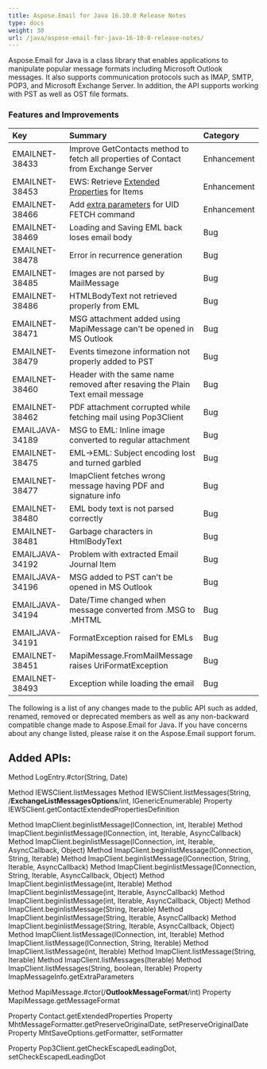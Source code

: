 ```yaml
---
title: Aspose.Email for Java 16.10.0 Release Notes
type: docs
weight: 30
url: /java/aspose-email-for-java-16-10-0-release-notes/
---
```


Aspose.Email for Java is a class library that enables applications to manipulate popular message formats including Microsoft Outlook messages. It also supports communication protocols such as IMAP, SMTP, POP3, and Microsoft Exchange Server. In addition, the API supports working with PST as well as OST file formats.
### **Features and Improvements**

|**Key** |**Summary** |**Category** |
| :- | :- | :- |
|EMAILNET-38433 |Improve GetContacts method to fetch all properties of Contact from Exchange Server |Enhancement |
|EMAILNET-38453 |EWS: Retrieve [Extended Properties](http://www.aspose.com/docs/display/emailjava/List+Messages+on+Exchange+Server) for Items |Enhancement |
|EMAILNET-38466 |Add [extra parameters](http://www.aspose.com/docs/display/emailjava/Fetching+Messages+and+Saving+to+Disc#FetchingMessagesandSavingtoDisc-RetrieveExtraParametersasSummaryInformation) for UID FETCH command |Enhancement |
|EMAILNET-38469 |Loading and Saving EML back loses email body |Bug |
|EMAILNET-38478 |Error in recurrence generation |Bug |
|EMAILNET-38485 |Images are not parsed by MailMessage |Bug |
|EMAILNET-38486 |HTMLBodyText not retrieved properly from EML |Bug |
|EMAILNET-38471 |MSG attachment added using MapiMessage can't be opened in MS Outlook |Bug |
|EMAILNET-38479 |Events timezone information not properly added to PST |Bug |
|EMAILNET-38460 |Header with the same name removed after resaving the Plain Text email message |Bug |
|EMAILNET-38462 |PDF attachment corrupted while fetching mail using Pop3Client |Bug |
|EMAILJAVA-34189 |MSG to EML: Inline image converted to regular attachment |Bug |
|EMAILNET-38475 |EML->EML: Subject encoding lost and turned garbled |Bug |
|EMAILNET-38477 |ImapClient fetches wrong message having PDF and signature info |Bug |
|EMAILNET-38480 |EML body text is not parsed correctly |Bug |
|EMAILNET-38481 |Garbage characters in HtmlBodyText |Bug |
|EMAILJAVA-34192 |Problem with extracted Email Journal Item |Bug |
|EMAILJAVA-34196 |MSG added to PST can't be opened in MS Outlook |Bug |
|EMAILJAVA-34194 |Date/Time changed when message converted from .MSG to .MHTML |Bug |
|EMAILJAVA-34191 |FormatException raised for EMLs |Bug |
|EMAILNET-38451 |MapiMessage.FromMailMessage raises UriFormatException |Bug |
|EMAILNET-38493 |Exception while loading the email |Bug |

The following is a list of any changes made to the public API such as added, renamed, removed or deprecated members as well as any non-backward compatible change made to Aspose.Email for Java. If you have concerns about any change listed, please raise it on the Aspose.Email support forum.
## **Added APIs:**
Method LogEntry.#ctor(String, Date)

Method IEWSClient.listMessages
Method IEWSClient.listMessages(String, /**ExchangeListMessagesOptions**/int, IGenericEnumerable<String>)
Property IEWSClient.getContactExtendedPropertiesDefinition

Method ImapClient.beginlistMessage(IConnection, int, Iterable<String>)
Method ImapClient.beginlistMessage(IConnection, int, Iterable<String>, AsyncCallback)
Method ImapClient.beginlistMessage(IConnection, int, Iterable<String>, AsyncCallback, Object)
Method ImapClient.beginlistMessage(IConnection, String, Iterable<String>)
Method ImapClient.beginlistMessage(IConnection, String, Iterable<String>, AsyncCallback)
Method ImapClient.beginlistMessage(IConnection, String, Iterable<String>, AsyncCallback, Object)
Method ImapClient.beginlistMessage(int, Iterable<String>)
Method ImapClient.beginlistMessage(int, Iterable<String>, AsyncCallback)
Method ImapClient.beginlistMessage(int, Iterable<String>, AsyncCallback, Object)
Method ImapClient.beginlistMessage(String, Iterable<String>)
Method ImapClient.beginlistMessage(String, Iterable<String>, AsyncCallback)
Method ImapClient.beginlistMessage(String, Iterable<String>, AsyncCallback, Object)
Method ImapClient.listMessage(IConnection, int, Iterable<String>)
Method ImapClient.listMessage(IConnection, String, Iterable<String>)
Method ImapClient.listMessage(int, Iterable<String>)
Method ImapClient.listMessage(String, Iterable<String>)
Method ImapClient.listMessages(Iterable<String>)
Method ImapClient.listMessages(String, boolean, Iterable<String>)
Property ImapMessageInfo.getExtraParameters

Method MapiMessage.#ctor(/**OutlookMessageFormat**/int)
Property MapiMessage.getMessageFormat

Property Contact.getExtendedProperties
Property MhtMessageFormatter.getPreserveOriginalDate, setPreserveOriginalDate
Property MhtSaveOptions.getFormatter, setFormatter

Property Pop3Client.getCheckEscapedLeadingDot, setCheckEscapedLeadingDot
